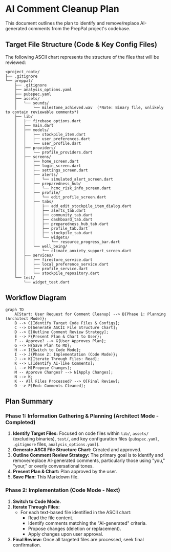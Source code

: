 # AI Comment Cleanup Plan

This document outlines the plan to identify and remove/replace AI-generated comments from the PrepPal project's codebase.

## Target File Structure (Code & Key Config Files)

The following ASCII chart represents the structure of the files that will be reviewed:

```
<project_root>/
├── .gitignore
└── preppal/
    ├── .gitignore
    ├── analysis_options.yaml
    ├── pubspec.yaml
    ├── assets/
    │   └── sounds/
    │       └── milestone_achieved.wav  (*Note: Binary file, unlikely to contain reviewable comments*)
    ├── lib/
    │   ├── firebase_options.dart
    │   ├── main.dart
    │   ├── models/
    │   │   ├── stockpile_item.dart
    │   │   ├── user_preferences.dart
    │   │   └── user_profile.dart
    │   ├── providers/
    │   │   └── profile_providers.dart
    │   ├── screens/
    │   │   ├── home_screen.dart
    │   │   ├── login_screen.dart
    │   │   ├── settings_screen.dart
    │   │   ├── alerts/
    │   │   │   └── simulated_alert_screen.dart
    │   │   ├── preparedness_hub/
    │   │   │   └── hcmc_risk_info_screen.dart
    │   │   ├── profile/
    │   │   │   └── edit_profile_screen.dart
    │   │   ├── tabs/
    │   │   │   ├── add_edit_stockpile_item_dialog.dart
    │   │   │   ├── alerts_tab.dart
    │   │   │   ├── community_tab.dart
    │   │   │   ├── dashboard_tab.dart
    │   │   │   ├── preparedness_hub_tab.dart
    │   │   │   ├── profile_tab.dart
    │   │   │   ├── stockpile_tab.dart
    │   │   │   └── widgets/
    │   │   │       └── resource_progress_bar.dart
    │   │   └── well_being/
    │   │       └── climate_anxiety_support_screen.dart
    │   ├── services/
    │   │   ├── firestore_service.dart
    │   │   ├── local_preference_service.dart
    │   │   ├── profile_service.dart
    │   │   └── stockpile_repository.dart
    └── test/
        └── widget_test.dart
```

## Workflow Diagram

```mermaid
graph TD
    A[Start: User Request for Comment Cleanup] --> B{Phase 1: Planning (Architect Mode)};
    B --> C[Identify Target Code Files & Configs];
    C --> D[Generate ASCII File Structure Chart];
    D --> E[Outline Comment Review Strategy];
    E --> F{Present Plan & Chart to User};
    F -- Approve? --> G{User Approves Plan};
    G --> H{Save Plan to MD};
    H --> I{Switch to Code Mode};
    I --> J{Phase 2: Implementation (Code Mode)};
    J --> K[Iterate Through Files: Read];
    K --> L[Identify AI-like Comments];
    L --> M[Propose Changes];
    M -- Approve Changes? --> N[Apply Changes];
    N --> K;
    K -- All Files Processed? --> O[Final Review];
    O --> P[End: Comments Cleaned];
```

## Plan Summary

### Phase 1: Information Gathering & Planning (Architect Mode - Completed)
1.  **Identify Target Files:** Focused on code files within `lib/`, `assets/` (excluding binaries), `test/`, and key configuration files (`pubspec.yaml`, `.gitignore` files, `analysis_options.yaml`).
2.  **Generate ASCII File Structure Chart:** Created and approved.
3.  **Outline Comment Review Strategy:** The primary goal is to identify and remove/replace AI-generated comments, particularly those using "you," "your," or overly conversational tones.
4.  **Present Plan & Chart:** Plan approved by the user.
5.  **Save Plan:** This Markdown file.

### Phase 2: Implementation (Code Mode - Next)
1.  **Switch to Code Mode.**
2.  **Iterate Through Files:**
    *   For each text-based file identified in the ASCII chart:
        *   Read the file content.
        *   Identify comments matching the "AI-generated" criteria.
        *   Propose changes (deletion or replacement).
        *   Apply changes upon user approval.
3.  **Final Review:** Once all targeted files are processed, seek final confirmation.